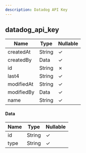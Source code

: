 ```yaml
---
description: Datadog API Key
---
```

datadog_api_key
---------------

| **Name**   | **Type** | **Nullable** |
| ---------- | -------- | ------------ |
| createdAt  | String   | &check;      |
| createdBy  | Data     | &check;      |
| id         | String   | &cross;      |
| last4      | String   | &check;      |
| modifiedAt | String   | &check;      |
| modifiedBy | Data     | &check;      |
| name       | String   | &check;      |

#### Data
| **Name** | **Type** | **Nullable** |
| -------- | -------- | ------------ |
| id       | String   | &check;      |
| type     | String   | &check;      |
